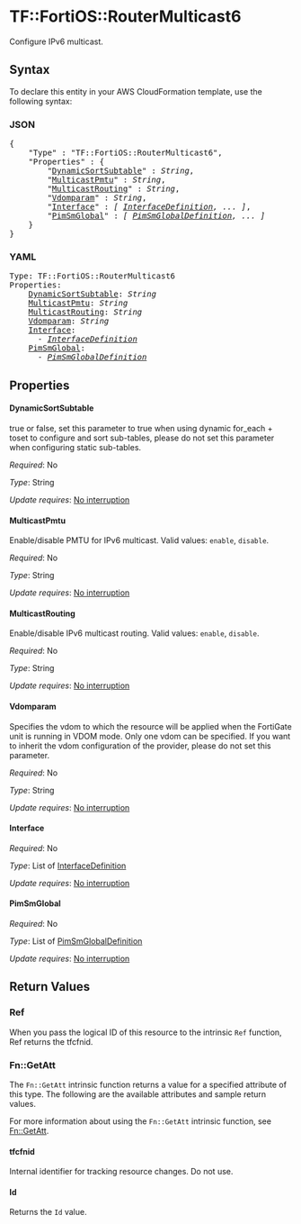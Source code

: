 # TF::FortiOS::RouterMulticast6

Configure IPv6 multicast.

## Syntax

To declare this entity in your AWS CloudFormation template, use the following syntax:

### JSON

<pre>
{
    "Type" : "TF::FortiOS::RouterMulticast6",
    "Properties" : {
        "<a href="#dynamicsortsubtable" title="DynamicSortSubtable">DynamicSortSubtable</a>" : <i>String</i>,
        "<a href="#multicastpmtu" title="MulticastPmtu">MulticastPmtu</a>" : <i>String</i>,
        "<a href="#multicastrouting" title="MulticastRouting">MulticastRouting</a>" : <i>String</i>,
        "<a href="#vdomparam" title="Vdomparam">Vdomparam</a>" : <i>String</i>,
        "<a href="#interface" title="Interface">Interface</a>" : <i>[ <a href="interfacedefinition.md">InterfaceDefinition</a>, ... ]</i>,
        "<a href="#pimsmglobal" title="PimSmGlobal">PimSmGlobal</a>" : <i>[ <a href="pimsmglobaldefinition.md">PimSmGlobalDefinition</a>, ... ]</i>
    }
}
</pre>

### YAML

<pre>
Type: TF::FortiOS::RouterMulticast6
Properties:
    <a href="#dynamicsortsubtable" title="DynamicSortSubtable">DynamicSortSubtable</a>: <i>String</i>
    <a href="#multicastpmtu" title="MulticastPmtu">MulticastPmtu</a>: <i>String</i>
    <a href="#multicastrouting" title="MulticastRouting">MulticastRouting</a>: <i>String</i>
    <a href="#vdomparam" title="Vdomparam">Vdomparam</a>: <i>String</i>
    <a href="#interface" title="Interface">Interface</a>: <i>
      - <a href="interfacedefinition.md">InterfaceDefinition</a></i>
    <a href="#pimsmglobal" title="PimSmGlobal">PimSmGlobal</a>: <i>
      - <a href="pimsmglobaldefinition.md">PimSmGlobalDefinition</a></i>
</pre>

## Properties

#### DynamicSortSubtable

true or false, set this parameter to true when using dynamic for_each + toset to configure and sort sub-tables, please do not set this parameter when configuring static sub-tables.

_Required_: No

_Type_: String

_Update requires_: [No interruption](https://docs.aws.amazon.com/AWSCloudFormation/latest/UserGuide/using-cfn-updating-stacks-update-behaviors.html#update-no-interrupt)

#### MulticastPmtu

Enable/disable PMTU for IPv6 multicast. Valid values: `enable`, `disable`.

_Required_: No

_Type_: String

_Update requires_: [No interruption](https://docs.aws.amazon.com/AWSCloudFormation/latest/UserGuide/using-cfn-updating-stacks-update-behaviors.html#update-no-interrupt)

#### MulticastRouting

Enable/disable IPv6 multicast routing. Valid values: `enable`, `disable`.

_Required_: No

_Type_: String

_Update requires_: [No interruption](https://docs.aws.amazon.com/AWSCloudFormation/latest/UserGuide/using-cfn-updating-stacks-update-behaviors.html#update-no-interrupt)

#### Vdomparam

Specifies the vdom to which the resource will be applied when the FortiGate unit is running in VDOM mode. Only one vdom can be specified. If you want to inherit the vdom configuration of the provider, please do not set this parameter.

_Required_: No

_Type_: String

_Update requires_: [No interruption](https://docs.aws.amazon.com/AWSCloudFormation/latest/UserGuide/using-cfn-updating-stacks-update-behaviors.html#update-no-interrupt)

#### Interface

_Required_: No

_Type_: List of <a href="interfacedefinition.md">InterfaceDefinition</a>

_Update requires_: [No interruption](https://docs.aws.amazon.com/AWSCloudFormation/latest/UserGuide/using-cfn-updating-stacks-update-behaviors.html#update-no-interrupt)

#### PimSmGlobal

_Required_: No

_Type_: List of <a href="pimsmglobaldefinition.md">PimSmGlobalDefinition</a>

_Update requires_: [No interruption](https://docs.aws.amazon.com/AWSCloudFormation/latest/UserGuide/using-cfn-updating-stacks-update-behaviors.html#update-no-interrupt)

## Return Values

### Ref

When you pass the logical ID of this resource to the intrinsic `Ref` function, Ref returns the tfcfnid.

### Fn::GetAtt

The `Fn::GetAtt` intrinsic function returns a value for a specified attribute of this type. The following are the available attributes and sample return values.

For more information about using the `Fn::GetAtt` intrinsic function, see [Fn::GetAtt](https://docs.aws.amazon.com/AWSCloudFormation/latest/UserGuide/intrinsic-function-reference-getatt.html).

#### tfcfnid

Internal identifier for tracking resource changes. Do not use.

#### Id

Returns the <code>Id</code> value.

